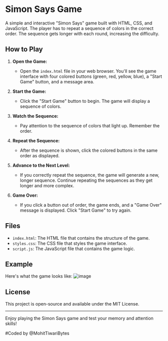 # Simon Says Game

A simple and interactive "Simon Says" game built with HTML, CSS, and JavaScript. The player has to repeat a sequence of colors in the correct order. The sequence gets longer with each round, increasing the difficulty.

## How to Play

1. **Open the Game:**
   - Open the `index.html` file in your web browser. You'll see the game interface with four colored buttons (green, red, yellow, blue), a "Start Game" button, and a message area.

2. **Start the Game:**
   - Click the "Start Game" button to begin. The game will display a sequence of colors.

3. **Watch the Sequence:**
   - Pay attention to the sequence of colors that light up. Remember the order.

4. **Repeat the Sequence:**
   - After the sequence is shown, click the colored buttons in the same order as displayed.

5. **Advance to the Next Level:**
   - If you correctly repeat the sequence, the game will generate a new, longer sequence. Continue repeating the sequences as they get longer and more complex.

6. **Game Over:**
   - If you click a button out of order, the game ends, and a "Game Over" message is displayed. Click "Start Game" to try again.

## Files

- `index.html`: The HTML file that contains the structure of the game.
- `styles.css`: The CSS file that styles the game interface.
- `script.js`: The JavaScript file that contains the game logic.

## Example

Here's what the game looks like:
![image](https://github.com/user-attachments/assets/937c4a62-d629-41d0-bc71-bbb5ae3b1a28)


## License

This project is open-source and available under the MIT License.

---

Enjoy playing the Simon Says game and test your memory and attention skills!

#Coded by @MohitTiwariBytes
